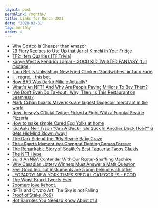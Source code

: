 ```yaml
---
layout: post
permalink: /month6/
title: Links for March 2021
date: "2020-03-31"
tag: monthly
order: 6
---
```

<ul>
  <li><a href="https://www.youtube.com/watch?v=S7BycrGnaJA">Why Costco is Cheaper than Amazon</a></li>

  <li><a href="https://www.bonappetit.com/recipes/slideshow/kimchi-recipes">29 Fiery Recipes to Use Up that Jar of Kimchi in Your Fridge</a></li>

  <li><a href="https://www.youtube.com/watch?v=eQeCw1EZau4">TF2: Item Qualities [TF Trivia]</a></li>

  <li><a href="https://www.youtube.com/watch?v=2_oks8eX5zg">Kanye West & Kendrick Lamar - GOOD KID TWISTED FANTASY (full mixtape)</a></li>

  <li><a href="https://www.thrillist.com/news/nation/taco-bell-fried-chicken-sandwich-tacos-new-menu-item">Taco Bell Is Unleashing New Fried Chicken 'Sandwiches' in Taco Form</a></li>

  <li><a href="https://www.youtube.com/watch?v=dEoYWHaTLO8"/>I... regret... this bet.</a></li>

  <li><a href="https://www.youtube.com/watch?v=KvMRT0kmwrc"/>How BAD Was Darko Milicic Actually?</a></li>

  <li><a href="https://www.npr.org/2021/03/05/974089381/whats-an-nft-and-why-are-people-paying-millions-to-buy-them">What's An NFT? And Why Are People Paying Millions To Buy Them?</a></li>

  <li><a href="https://www.eater.com/2020/1/29/21113416/grubhub-seamless-kin-khao-online-delivery-mistake-doordash">‘We Don’t Even Do Takeout’: Why, Then, Is This Restaurant on Seamless?</a></li>

  <li><a href="https://sports.yahoo.com/mark-cuban-mavericks-largest-dogecoin-merchant-cryptocurrency-021811555.html">Mark Cuban boasts Mavericks are largest Dogecoin merchant in the world</a></li>

  <li><a href="https://seattle.eater.com/2021/3/8/22320075/new-jersey-twitter-trolls-seattle-pizzeria-breezy-town-windy-city">New Jersey’s Official Twitter Picked a Fight With a Popular Seattle Pizzeria</a></li>

  <li><a href="https://www.youtube.com/watch?v=KgQIZYFu39k">How to make simple Cured Egg Yolks at home</a></li>

  <li><a href="https://www.youtube.com/watch?v=iLKTZr00xBg">Kid Asks Neil Tyson "Can A Black Hole Suck In Another Black Hole?" & Gets His Mind Blown Away!</a></li>

  <li><a href="https://www.history.com/news/beanie-babies-value-criminal-activity">The Dark Side of the '90s Beanie Baby Craze</a></li>

  <li><a href="https://www.youtube.com/watch?v=4cNCa8PylLA">The eSports Moment that Changed Fighting Games Forever</a></li>

  <li><a href="https://www.thrillist.com/eat/seattle/tacos-chukis-best-taqueria-seattle-washington">The Remarkable Story of Seattle's Best Taqueria: Tacos Chukis</a></li>

  <li><a href="https://www.youtube.com/watch?v=ruAVRY4uBng">The NFT Hype</a></li>

  <li><a href="https://projects.fivethirtyeight.com/nba-trades-2021/">Build An NBA Contender With Our Roster-Shuffling Machine</a></li>

  <li><a href="https://www.youtube.com/watch?v=jOmnx-V1zBo">Why Canadian Lottery Winners Must Answer a Math Question</a></li>

  <li><a href="https://www.youtube.com/watch?v=-PN8Z_Npfg0">Feel Good Inc. but instruments are 5 bpm behind each other</a></li>

  <li><a href="https://www.youtube.com/watch?v=W-6lCIv-vVA">JEOPARDY! NEW YORK TIMES SPECIAL CATEGORIES - FOOD</a></li>

  <li><a href="https://www.youtube.com/watch?v=zyMnmY8As5g">The Worst Brand Tweets Ever</a></li>

  <li><a href="https://www.youtube.com/watch?v=XKcw74XkATE">Zoomers love Kahoot.</a></li>

  <li><a href="http://sterlingcrispin.blogspot.com/2021/02/crypto-art-sky-is-not-falling.html">NFTs and Crypto Art: The Sky is not Falling</a></li>

  <li><a href="https://www.investopedia.com/terms/p/proof-stake-pos.asp">Proof of Stake (PoS)</a></li>

  <li><a href="https://www.youtube.com/watch?v=WRrVbIfyjy8">Hot Samples You Need to Know About #13</a></li>
</ul>